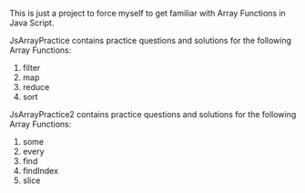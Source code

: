 This is just a project to force myself to get familiar with Array
Functions in Java Script.

JsArrayPractice contains practice questions and solutions for the following Array Functions:
1. filter
2. map
3. reduce
4. sort

JsArrayPractice2 contains practice questions and solutions for the following Array Functions:
1. some
2. every
3. find
4. findIndex
5. slice
